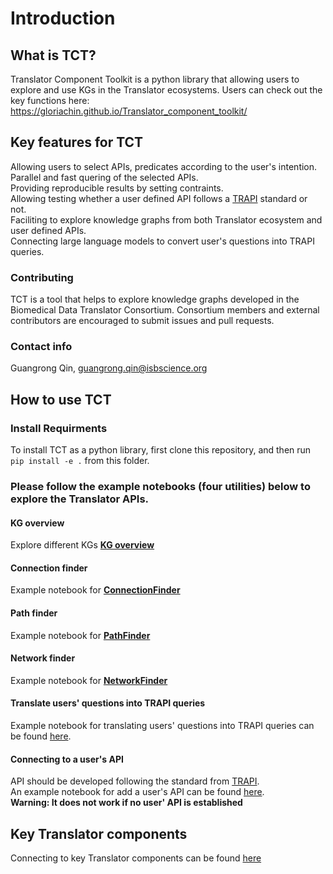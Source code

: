 Introduction
==================================

## What is TCT?
Translator Component Toolkit is a python library that allowing users to explore and use KGs in the Translator ecosystems.
Users can check out the key functions here: https://gloriachin.github.io/Translator_component_toolkit/ 

## Key features for TCT
Allowing users to select APIs, predicates according to the user's intention. <br>
Parallel and fast quering of the selected APIs.<br>
Providing reproducible results by setting contraints.<br>
Allowing testing whether a user defined API follows a [TRAPI](https://github.com/NCATSTranslator/ReasonerAPI) standard or not. <br>
Faciliting to explore knowledge graphs from both Translator ecosystem and user defined APIs.<br>
Connecting large language models to convert user's questions into TRAPI queries. <br>

### Contributing
TCT is a tool that helps to explore knowledge graphs developed in the Biomedical Data Translator Consortium. Consortium members and external contributors are encouraged to submit issues and pull requests. 

### Contact info
Guangrong Qin, guangrong.qin@isbscience.org

## How to use TCT
### Install Requirments

To install TCT as a python library, first clone this repository, and then run `pip install -e .` from this folder.

### Please follow the example notebooks (four utilities) below to explore the Translator APIs.

#### KG overview
Explore different KGs **[KG overview](./notebooks/overview_of_KGs.ipynb)**

#### Connection finder
Example notebook for **[ConnectionFinder](./notebooks/Connection_finder.ipynb)**

#### Path finder
Example notebook for **[PathFinder](./notebooks/Path_finder.ipynb)**

#### Network finder
Example notebook for **[NetworkFinder](./notebooks/Network_finder.ipynb)**

#### Translate users' questions into TRAPI queries
Example notebook for translating users' questions into TRAPI queries can be found [here](./notebooks/Question2Query_chatGPT.ipynb). 

#### Connecting to a user's API
API should be developed following the standard from [TRAPI](https://github.com/NCATSTranslator/ReasonerAPI). <br>
An example notebook for add a user's API can be found [here](./notebooks/Connecting_userAPI.ipynb).<br>
**Warning: It does not work if no user' API is established**<br>

## Key Translator components
Connecting to key Translator components can be found [here](./TranslatorComponentsIntroduction.md)

